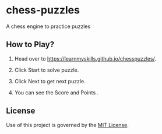 # chess-puzzles
A chess engine to practice puzzles

## How to Play?
1. Head over to https://learnmyskills.github.io/chesspuzzles/.

2. Click Start to solve puzzle. 
3. Click Next to get next puzzle.
4. You can see the Score and Points .
## License
Use of this project is governed by the [MIT License](LICENSE).
